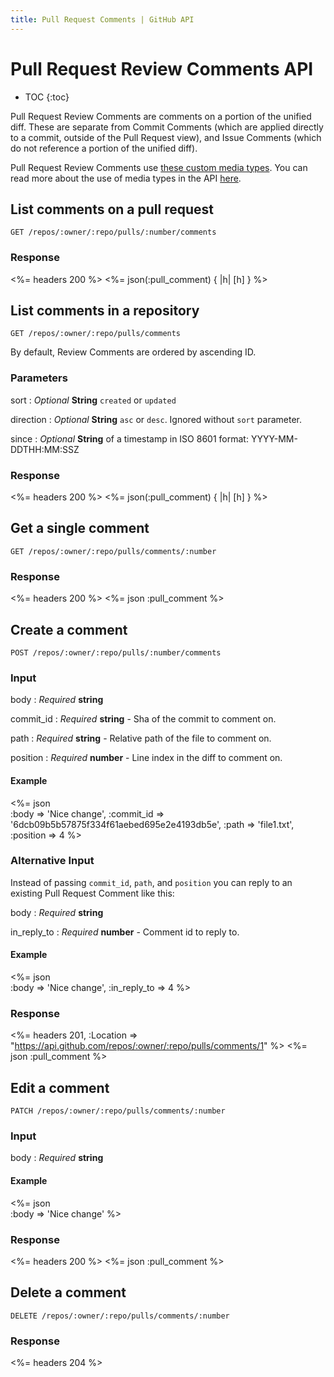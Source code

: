 ```yaml
---
title: Pull Request Comments | GitHub API
---
```


# Pull Request Review Comments API

* TOC
{:toc}

Pull Request Review Comments are comments on a portion of the unified
diff.  These are separate from Commit Comments (which are applied
directly to a commit, outside of the Pull Request view), and Issue
Comments (which do not reference a portion of the unified diff).

Pull Request Review Comments use [these custom media
types](#custom-media-types). You can read more about the use of media types in the API
[here](/v3/media/).

## List comments on a pull request

    GET /repos/:owner/:repo/pulls/:number/comments

### Response

<%= headers 200 %>
<%= json(:pull_comment) { |h| [h] } %>

## List comments in a repository

    GET /repos/:owner/:repo/pulls/comments

By default, Review Comments are ordered by ascending ID.

### Parameters

sort
: _Optional_ **String** `created` or `updated`

direction
: _Optional_ **String** `asc` or `desc`. Ignored without `sort` parameter.

since
: _Optional_ **String** of a timestamp in ISO 8601 format: YYYY-MM-DDTHH:MM:SSZ

### Response

<%= headers 200 %>
<%= json(:pull_comment) { |h| [h] } %>

## Get a single comment

    GET /repos/:owner/:repo/pulls/comments/:number

### Response

<%= headers 200 %>
<%= json :pull_comment %>

## Create a comment

    POST /repos/:owner/:repo/pulls/:number/comments

### Input

body
: _Required_ **string**

commit_id
: _Required_ **string** - Sha of the commit to comment on.

path
: _Required_ **string** - Relative path of the file to comment on.

position
: _Required_ **number** - Line index in the diff to comment on.

#### Example

<%= json \
  :body      => 'Nice change',
  :commit_id => '6dcb09b5b57875f334f61aebed695e2e4193db5e',
  :path      => 'file1.txt',
  :position  => 4
%>

### Alternative Input

Instead of passing `commit_id`, `path`, and `position` you can reply to
an existing Pull Request Comment like this:

body
: _Required_ **string**

in_reply_to
: _Required_ **number** - Comment id to reply to.

#### Example

<%= json \
  :body        => 'Nice change',
  :in_reply_to => 4
%>

### Response

<%= headers 201,
      :Location =>
"https://api.github.com/repos/:owner/:repo/pulls/comments/1" %>
<%= json :pull_comment %>

## Edit a comment

    PATCH /repos/:owner/:repo/pulls/comments/:number

### Input

body
: _Required_ **string**

#### Example

<%= json \
  :body => 'Nice change'
%>

### Response

<%= headers 200 %>
<%= json :pull_comment %>

## Delete a comment

    DELETE /repos/:owner/:repo/pulls/comments/:number

### Response

<%= headers 204 %>

